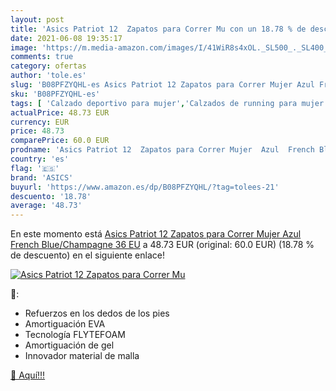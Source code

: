 ```yaml
---
layout: post
title: 'Asics Patriot 12  Zapatos para Correr Mu con un 18.78 % de descuento'
date: 2021-06-08 19:35:17
image: 'https://m.media-amazon.com/images/I/41WiR8s4xOL._SL500_._SL400_.jpg'
comments: true
category: ofertas
author: 'tole.es'
slug: 'B08PFZYQHL-es Asics Patriot 12 Zapatos para Correr Mujer Azul French...'
sku: 'B08PFZYQHL-es'
tags: [ 'Calzado deportivo para mujer','Calzados de running para mujer','Calzados para correr en asfalto para mujer','Zapatillas y calzado deportivo para mujer','Zapatos','Zapatos para mujer','Zapatos y complementos','asics','zapatos', ]
actualPrice: 48.73 EUR
currency: EUR
price: 48.73
comparePrice: 60.0 EUR
prodname: 'Asics Patriot 12  Zapatos para Correr Mujer  Azul  French Blue/Champagne   36 EU'
country: 'es'
flag: '🇪🇸'
brand: 'ASICS'
buyurl: 'https://www.amazon.es/dp/B08PFZYQHL/?tag=tolees-21'
descuento: '18.78'
average: '48.73'
---
```


En este momento está [Asics Patriot 12  Zapatos para Correr Mujer  Azul  French Blue/Champagne   36 EU](https://www.amazon.es/dp/B08PFZYQHL/?tag=tolees-21) a 48.73 EUR (original: 60.0 EUR) (18.78 %  de descuento) en el siguiente enlace!

[![Asics Patriot 12  Zapatos para Correr Mu](https://m.media-amazon.com/images/I/41WiR8s4xOL._SL500_._SL400_.jpg)](https://www.amazon.es/dp/B08PFZYQHL/?tag=tolees-21)

🔎:

- Refuerzos en los dedos de los pies
- Amortiguación EVA
- Tecnología FLYTEFOAM
- Amortiguación de gel
- Innovador material de malla

[🛒 Aquí!!!](https://www.amazon.es/dp/B08PFZYQHL/?tag=tolees-21)
